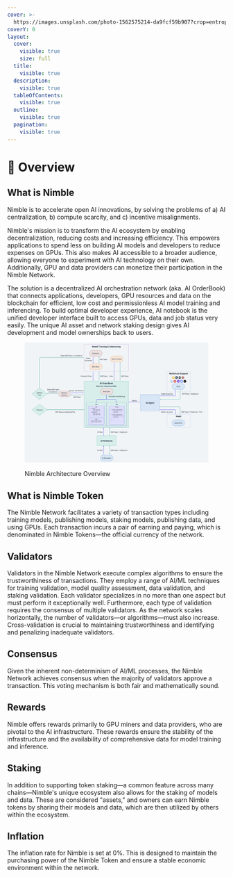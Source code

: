```yaml
---
cover: >-
  https://images.unsplash.com/photo-1562575214-da9fcf59b907?crop=entropy&cs=srgb&fm=jpg&ixid=M3wxOTcwMjR8MHwxfHNlYXJjaHw1fHxsaWdodHxlbnwwfHx8fDE3MTQwMzgyMjd8MA&ixlib=rb-4.0.3&q=85
coverY: 0
layout:
  cover:
    visible: true
    size: full
  title:
    visible: true
  description:
    visible: true
  tableOfContents:
    visible: true
  outline:
    visible: true
  pagination:
    visible: true
---
```


# 🔅 Overview

## What is Nimble

Nimble is to accelerate open AI innovations, by solving the problems of a) AI centralization, b) compute scarcity, and c) incentive misalignments.

Nimble's mission is to transform the AI ecosystem by enabling decentralization, reducing costs and increasing efficiency. This empowers applications to spend less on building AI models and developers to reduce expenses on GPUs. This also makes AI accessible to a broader audience, allowing everyone to experiment with AI technology on their own. Additionally, GPU and data providers can monetize their participation in the Nimble Network.

The solution is a decentralized AI orchestration network (aka. AI OrderBook) that connects applications, developers, GPU resources and data on the blockchain for efficient, low cost and permissionless AI model training and inferencing. To build optimal developer experience, AI notebook is the unified developer interface built to access GPUs, data and job status very easily. The unique AI asset and network staking design gives AI development and model ownerships back to users.

<figure><img src=".gitbook/assets/螢幕截圖 2024-05-27 下午9.50.42.png" alt=""><figcaption><p>Nimble Architecture Overview</p></figcaption></figure>

## What is Nimble Token

The Nimble Network facilitates a variety of transaction types including training models, publishing models, staking models, publishing data, and using GPUs. Each transaction incurs a pair of earning and paying, which is denominated in Nimble Tokens—the official currency of the network.

## Validators

Validators in the Nimble Network execute complex algorithms to ensure the trustworthiness of transactions. They employ a range of AI/ML techniques for training validation, model quality assessment, data validation, and staking validation. Each validator specializes in no more than one aspect but must perform it exceptionally well. Furthermore, each type of validation requires the consensus of multiple validators. As the network scales horizontally, the number of validators—or algorithms—must also increase. Cross-validation is crucial to maintaining trustworthiness and identifying and penalizing inadequate validators.

## Consensus

Given the inherent non-determinism of AI/ML processes, the Nimble Network achieves consensus when the majority of validators approve a transaction. This voting mechanism is both fair and mathematically sound.

## Rewards

Nimble offers rewards primarily to GPU miners and data providers, who are pivotal to the AI infrastructure. These rewards ensure the stability of the infrastructure and the availability of comprehensive data for model training and inference.

## Staking

In addition to supporting token staking—a common feature across many chains—Nimble's unique ecosystem also allows for the staking of models and data. These are considered "assets," and owners can earn Nimble tokens by sharing their models and data, which are then utilized by others within the ecosystem.

## Inflation

The inflation rate for Nimble is set at 0%. This is designed to maintain the purchasing power of the Nimble Token and ensure a stable economic environment within the network.
